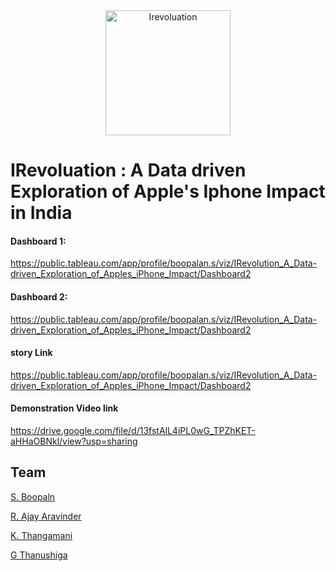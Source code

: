 <center >
    <img 
src="Asserts/apple-logo-svgrepo-com.svg" 
alt="Irevoluation"
height="200px"
width="200px"
>
</center>
  <h1> IRevoluation : A Data  driven Exploration of Apple's Iphone Impact in India </h1>








#### Dashboard 1:
https://public.tableau.com/app/profile/boopalan.s/viz/IRevolution_A_Data-driven_Exploration_of_Apples_iPhone_Impact/Dashboard2
#### Dashboard 2:
https://public.tableau.com/app/profile/boopalan.s/viz/IRevolution_A_Data-driven_Exploration_of_Apples_iPhone_Impact/Dashboard2
#### story Link
https://public.tableau.com/app/profile/boopalan.s/viz/IRevolution_A_Data-driven_Exploration_of_Apples_iPhone_Impact/Dashboard2
#### Demonstration Video link
https://drive.google.com/file/d/13fstAlL4iPL0wG_TPZhKET-aHHaOBNkl/view?usp=sharing







## Team
[S. Boopaln](https://www.linkedin.com/in/s-boopalan00/)

[R. Ajay Aravinder](https://www.linkedin.com/in/r-ajay-aravinder-745148293/) 
 
[K. Thangamani ](https://www.linkedin.com/in/thangamani-k-767247293/) 
 
[G Thanushiga](https://www.linkedin.com/in/thanushiga-g-34527a293/) 





